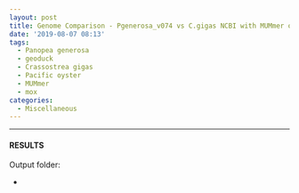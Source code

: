 ```yaml
---
layout: post
title: Genome Comparison - Pgenerosa_v074 vs C.gigas NCBI with MUMmer on Mox
date: '2019-08-07 08:13'
tags: 
  - Panopea generosa
  - geoduck
  - Crassostrea gigas
  - Pacific oyster
  - MUMmer
  - mox
categories: 
  - Miscellaneous
---
```




---

#### RESULTS

Output folder:

- []()

